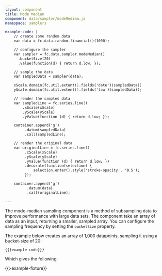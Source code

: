 ```yaml
---
layout: component
title: Mode Median
component: data/sampler/modeMedian.js
namespace: samplers

example-code: |
    // create some random data
    var data = fc.data.random.financial()(1000);

    // configure the sampler
    var sampler = fc.data.sampler.modeMedian()
      .bucketSize(20)
      .value(function(d) { return d.low; });

    // sample the data
    var sampledData = sampler(data);

    xScale.domain(fc.util.extent().fields('date')(sampledData))
    yScale.domain(fc.util.extent().fields('low')(sampledData));

    // render the sampled data
    var sampledLine = fc.series.line()
        .xScale(xScale)
        .yScale(yScale)
        .yValue(function (d) { return d.low; });

    container.append('g')
         .datum(sampledData)
         .call(sampledLine);

    // render the original data
    var originalLine = fc.series.line()
         .xScale(xScale)
         .yScale(yScale)
         .yValue(function (d) { return d.low; })
         .decorate(function(selection) {
             selection.enter().style('stroke-opacity', '0.5');
         });

    container.append('g')
          .datum(data)
          .call(originalLine);

---
```


The mode-median sampling component is a method of subsampling data to improve performance with large data sets. The component take an array of data as an input, returning a smaller, sampled array. You can configure the sampling frequency by setting the `bucketSize` property.

The example below creates an array of 1,000 datapoints, sampling it using a bucket-size of 20:

```js
{{{example-code}}}
```

Which gives the following:

{{>example-fixture}}
